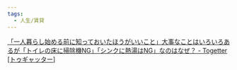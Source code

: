 ```yaml
---
tags:
  - 人生/賃貸
---
```

[「一人暮らし始める前に知っておいたほうがいいこと」大事なことはいろいろあるが「トイレの床に掃除機NG」「シンクに熱湯はNG」なのはなぜ？ - Togetter [トゥギャッター]](https://togetter.com/li/2591566)

